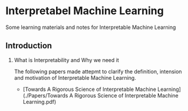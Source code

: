 # Interpretabel Machine Learning

Some learning materials and notes for Interpretable Machine Learning

## Introduction 

1. What is Interpretability and Why we need it

   The following papers made attepmt to clarify the definition, intension and motivation of Interpretable Machine Learning.

   - [Towards A Rigorous Science of Interpretable Machine Learning](./Papers/Towards A Rigorous Science of Interpretable Machine Learning.pdf)



